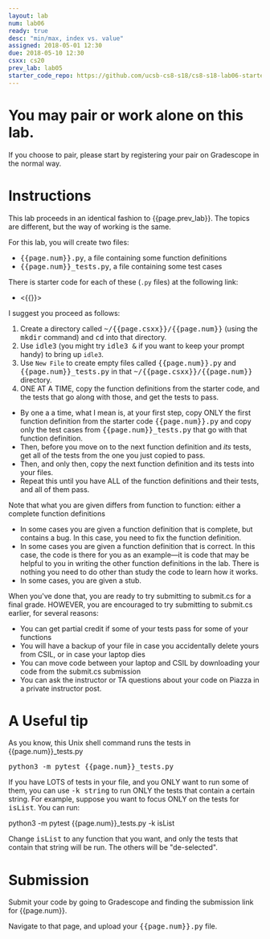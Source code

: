 ```yaml
---
layout: lab
num: lab06
ready: true
desc: "min/max, index vs. value"
assigned: 2018-05-01 12:30
due: 2018-05-10 12:30
csxx: cs20
prev_lab: lab05
starter_code_repo: https://github.com/ucsb-cs8-s18/cs8-s18-lab06-starter-code
---
```


# You may pair or work alone on this lab.

If you choose to pair, please start by registering your pair on Gradescope in the normal way.

# Instructions

This lab proceeds in an identical fashion to {{page.prev_lab}}.  The topics are different,
but the way of working is the same.

For this lab, you will create two files:

* <tt>{{page.num}}.py</tt>, a file containing some function definitions
* <tt>{{page.num}}_tests.py</tt>, a file containing some test cases

There is starter code for each of these (`.py` files) at the following link:

* <{{}}>

I suggest you proceed as follows:

1.  Create a directory called <tt>~/{{page.csxx}}/{{page.num}}</tt> (using the <tt>mkdir</tt> command) and <tt>cd</tt> into that directory.
2.  Use <tt>idle3</tt> (you might try <tt>idle3 &</tt> if you want to keep your prompt handy) to bring up `idle3`.
3.  Use `New File` to create empty files called <tt>{{page.num}}.py</tt> and <tt>{{page.num}}_tests.py</tt> in that <tt>~/{{page.csxx}}/{{page.num}}</tt> directory.
4.  ONE AT A TIME, copy the function definitions from the starter code, and the tests that go along with those, and get the tests to pass.
   * By one a a time, what I mean is, at your first step, copy ONLY the first function definition from  the starter code <tt>{{page.num}}.py</tt> and copy only the test cases from <tt>{{page.num}}_tests.py</tt> that go with that function definition.
   * Then, before you move on to the next function definition and <em>its</em> tests, get all of the tests from the one you just copied to pass.
   * Then, and only then, copy the next function definition and its tests into your files.
   * Repeat this until you have ALL of the function definitions and their tests, and all of them pass.
   
Note that what you are given differs from function to function: either a complete function definitions 
* In some cases you are given a function definition that is complete, but contains a bug.  In this case, you 
   need to fix the function definition.
* In some cases you are given a function definition that is correct. In this case, the code is there for you as an example&mdash;it is code that may be helpful to you in writing the other function definitions in the lab.   There is nothing you need to do other than study the code to learn how it works.
* In some cases, you are given a stub.

When you've done that, you are ready to try submitting to submit.cs for a final grade.  HOWEVER, you are encouraged to try submitting to submit.cs earlier, for several reasons:

* You can get partial credit if some of your tests pass for some of your functions
* You will have a backup of your file in case you accidentally delete yours from CSIL, or in case your laptop dies
* You can move code between your laptop and CSIL by downloading your code from the submit.cs submission
* You can ask the instructor or TA questions about your code on Piazza in a private instructor post.

# A Useful tip

As you know, this Unix shell command runs the tests in {{page.num}}_tests.py


<p markdown="1">
<tt>python3 -m pytest {{page.num}}_tests.py</tt>
</p>


If you have LOTS of tests in your file, and you ONLY want to run some of them, you can use <tt>-k string</tt> to run ONLY the tests that contain a certain string.  For example, suppose you want to focus ONLY on the tests for <tt>isList</tt>.  You can run:

<p markdown="1">
python3 -m pytest {{page.num}}_tests.py -k isList
</p>

Change <tt>isList</tt> to any function that you want, and only the tests that contain that string will be run.  The others will be "de-selected".


# Submission

Submit your code by going to Gradescope and finding the submission link for
{{page.num}}.

Navigate to that page, and upload your <tt>{{page.num}}.py</tt> file.

